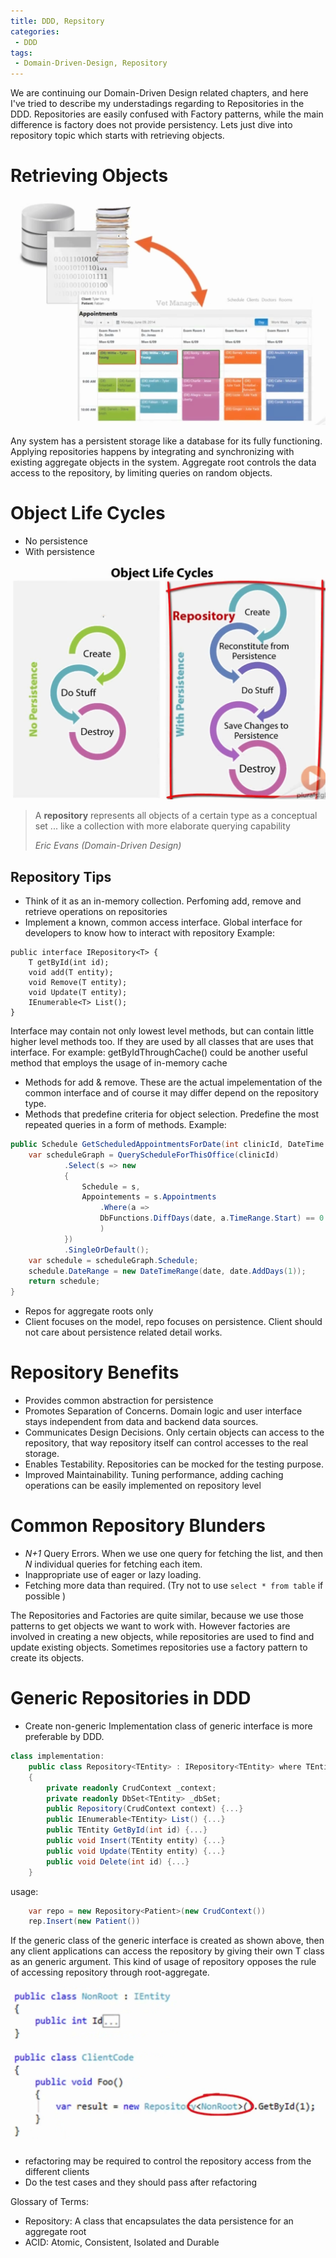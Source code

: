 ```yaml
---
title: DDD, Repsitory
categories:
 - DDD
tags:
 - Domain-Driven-Design, Repository
---
```

We are continuing our Domain-Driven Design related chapters, and here I've tried to describe my understadings regarding to Repositories in the DDD. Repositories are easily confused with Factory patterns, while the main difference is factory does not provide persistency. Lets just dive into repository topic which starts with retrieving objects.

# Retrieving Objects

![No Image](/assets/2018-05-10-ddd-repositories/retrievingObjects.png)

Any system has a persistent storage like a database for its fully functioning. Applying repositories happens by integrating and synchronizing with existing aggregate objects in the system. Aggregate root controls the data access to the repository, by limiting queries on random objects.

# Object Life Cycles

- No persistence
- With persistence 

![No Image](/assets/2018-05-10-ddd-repositories/ObjectLifecycle.png)

> A **repository** represents all objects of a certain type as a conceptual set ... like a collection with more elaborate querying capability
>
> <cite>Eric Evans (Domain-Driven Design)</cite>


## Repository Tips
- Think of it as an in-memory collection. Perfoming add, remove and retrieve operations on repositories
- Implement a known, common access interface. Global interface for developers to know how to interact with repository
Example:
```
public interface IRepository<T> {
	T getById(int id);
	void add(T entity);
	void Remove(T entity);
	void Update(T entity);
	IEnumerable<T> List();
}
```
Interface may contain not only lowest level methods, but can contain little higher level methods too. If they are used by all classes that are uses that interface. For example: getByIdThroughCache() could be another useful method that employs the usage of in-memory cache
	
- Methods for add & remove. These are the actual impelementation of the common interface and of course it may differ depend on the repository type.
- Methods that predefine criteria for object selection. Predefine the most repeated queries in a form of methods.
Example:
```C#
public Schedule GetScheduledAppointmentsForDate(int clinicId, DateTime date) {
	var scheduleGraph = QueryScheduleForThisOffice(clinicId)
			.Select(s => new
			{
				Schedule = s,
				Appointements = s.Appointments
					.Where(a =>
					DbFunctions.DiffDays(date, a.TimeRange.Start) == 0
					)
			})
			.SingleOrDefault();
	var schedule = scheduleGraph.Schedule;
	schedule.DateRange = new DateTimeRange(date, date.AddDays(1));
	return schedule;
}
```
- Repos for aggregate roots only
- Client focuses on the model, repo focuses on persistence. Client should not care about persistence related detail works.

# Repository Benefits
- Provides common abstraction for persistence
- Promotes Separation of Concerns. Domain logic and user interface stays independent from data and backend data sources.
- Communicates Design Decisions. Only certain objects can access to the repository, that way repository itself can control accesses to the real storage.
- Enables Testability. Repositories can be mocked for the testing purpose.
- Improved Maintainability. Tuning performance, adding caching operations can be easily implemented on repository level

# Common Repository Blunders
- *N+1* Query Errors. When we use one query for fetching the list, and then *N* individual queries for fetching each item.
- Inappropriate use of eager or lazy loading.
- Fetching more data than required. (Try not to use `select * from table` if possible )


The Repositories and Factories are quite similar, because we use those patterns to get objects we want to work with. However factories are involved in creating a new objects, while repositories are used to find and update existing objects. Sometimes repositories use a factory pattern to create its objects.


# Generic Repositories in DDD
- Create non-generic Implementation class of generic interface is more preferable by DDD. 

```C#
class implementation:
	public class Repository<TEntity> : IRepository<TEntity> where TEntity : class, IEntity
	{
		private readonly CrudContext _context;
		private readonly DbSet<TEntity> _dbSet;
		public Repository(CrudContext context) {...}
		public IEnumerable<TEntity> List() {...}
		public TEntity GetById(int id) {...}
		public void Insert(TEntity entity) {...}
		public void Update(TEntity entity) {...}
		public void Delete(int id) {...}
	}
```

usage: 
```C#
	var repo = new Repository<Patient>(new CrudContext())
	rep.Insert(new Patient())
```

If the generic class of the generic interface is created as shown above, then any client applications can access the repository by giving their own T class as an generic argument. This kind of usage of repository opposes the rule of accessing repository through root-aggregate.

![No Image](/assets/2018-05-10-ddd-repositories/genericRepositories.png)


- refactoring may be required to control the repository access from the different clients
- Do the test cases and they should pass after refactoring


Glossary of Terms:
- Repository: A class that encapsulates the data persistence for an aggregate root
- ACID: Atomic, Consistent, Isolated and Durable






